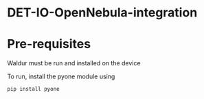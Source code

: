 # DET-IO-OpenNebula-integration

# Pre-requisites
Waldur must be run and installed on the device

To run, install the pyone module using 

`pip install pyone`

